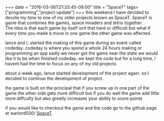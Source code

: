 +++
date = "2016-03-06T21:33:45-08:00"
title = "SpaceT"
tags= ["programming","project-update"]
+++
this weekend I have decided to devote my time to one of my older projects 
known as SpaceT. SpaceT is game that combines the games, space invaders and tetris together.  
The idea is that each game by itself isnt that hard or difficult but what if every time 
you made a move in one game the other game was affected.

<!--more-->

lance and I, started the making of this game during an event called codeday.
codeday is where you spend a whole 24 hours making or programming an app
sadly we never got the game near the state we would like it to be when finished codeday.
we kept the code but for a long time, I havent had the time to focus on any of my old projects

about a week ago, lance started development of the project again. so I decided to continue the development of 
project.

the game is built on the principal that if you screw up in one part of the game the other side gets more difficult
but if you do well the game add little more diffculty but also greatly increases your ability to score points


if you would like to checkout the game and the code go to the github page at warlord500/
<a href="https://github.com/warlord500/SpaceT.git">SpaceT</a>

